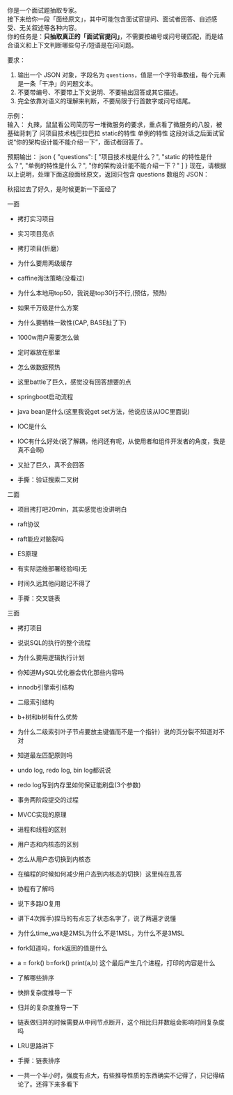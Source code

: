 你是一个面试题抽取专家。  
接下来给你一段「面经原文」，其中可能包含面试官提问、面试者回答、自述感受、无关叙述等各种内容。  
你的任务是：**只抽取真正的「面试官提问」**，不需要按编号或问号硬匹配，而是结合语义和上下文判断哪些句子/短语是在问问题。  

要求：  
1. 输出一个 JSON 对象，字段名为 `questions`，值是一个字符串数组，每个元素是一条「干净」的问题文本。  
2. 不要带编号、不要带上下文说明、不要输出回答或其它描述。  
3. 完全依靠对语义的理解来判断，不要局限于行首数字或问号结尾。  

示例：  
输入：
丸辣，鼠鼠看公司简历写一堆微服务的要求，重点看了微服务的八股，被基础背刺了
问项目技术栈巴拉巴拉
static的特性
单例的特性
这段对话之后面试官说“你的架构设计能不能介绍一下”，面试者回答了。

预期输出：
json
{
  "questions": [
    "项目技术栈是什么？",
    "static 的特性是什么？",
    "单例的特性是什么？",
    "你的架构设计能不能介绍一下？"
  ]
}
现在，请根据以上说明，处理下面这段面经原文，返回只包含 questions 数组的 JSON：

秋招过去了好久，是时候更新一下面经了

一面

- 拷打实习项目

- 实习项目亮点

- 拷打项目(折磨）

- 为什么要用两级缓存

- caffine淘汰策略(没看过)

- 为什么本地用top50，我说是top30行不行,(预估，预热)

- 如果千万级是什么方案

- 为什么要牺牲一致性(CAP, BASE扯了下)

- 1000w用户需要怎么做

- 定时器放在那里

- 怎么做数据预热

- 这里battle了巨久，感觉没有回答想要的点

- springboot启动流程

- java bean是什么(这里我说get set方法，他说应该从IOC里面说)

- IOC是什么

- IOC有什么好处(说了解耦，他问还有呢，从使用者和组件开发者的角度，我是真不会啊)

- 又扯了巨久，真不会回答

- 手撕：验证搜索二叉树

二面

- 项目拷打吧20min，其实感觉也没讲明白

- raft协议

- raft能应对脑裂吗

- ES原理

- 有实际运维部署经验吗)无

- 时间久远其他问题记不得了

- 手撕：交叉链表

三面

- 拷打项目

- 说说SQL的执行的整个流程

- 为什么要用逻辑执行计划

- 你知道MySQL优化器会优化那些内容吗

- innodb引擎索引结构

- 二级索引结构

- b+树和b树有什么优势

- 为什么二级索引叶子节点要放主键值而不是一个指针）说的页分裂不知道对不对

- 知道最左匹配原则吗

- undo log, redo log, bin log都说说

- redo log写到内存里如何保证能刷盘(3个参数)

- 事务两阶段提交的过程

- MVCC实现的原理

- 进程和线程的区别

- 用户态和内核态的区别

- 怎么从用户态切换到内核态

- 在编程的时候如何减少用户态到内核态的切换）这里纯在乱答

- 协程有了解吗

- 说下多路IO复用

- 讲下4次挥手)捏马的有点忘了状态名字了，说了两遍才说懂

- 为什么time_wait是2MSL为什么不是1MSL，为什么不是3MSL

- fork知道吗，fork返回的值是什么

- a = fork() b=fork() print(a,b) 这个最后产生几个进程，打印的内容是什么

- 了解哪些排序

- 快排复杂度推导一下

- 归并的复杂度推导一下

- 链表做归并的时候需要从中间节点断开，这个相比归并数组会影响时间复杂度吗

- LRU思路讲下

- 手撕：链表排序

- 一共一个半小时，强度有点大，有些推导性质的东西确实不记得了，只记得结论了。还得下来多看下
